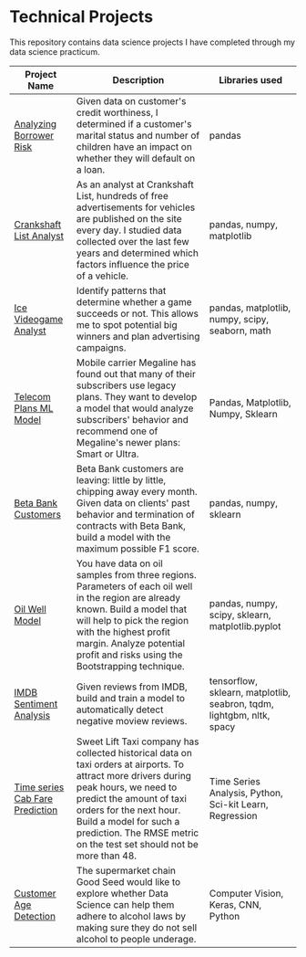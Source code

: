 # Technical Projects


This repository contains data science projects I have completed through my data science practicum.

| Project Name  | Description | Libraries used|
| ------------- | ------------- | ------------- |
| [Analyzing Borrower Risk](https://github.com/tylerana/tylerana.github.io/tree/main/Analyzing%20Borrowers'%20Risk)  | Given data on customer's credit worthiness, I determined if a customer's marital status and number of children have an impact on whether they will default on a loan. | pandas |
| [Crankshaft List Analyst](https://github.com/tylerana/tylerana.github.io/tree/main/Crankshaft%20List%20Analyst)  | As an analyst at Crankshaft List, hundreds of free advertisements for vehicles are published on the site every day. I studied data collected over the last few years and determined which factors influence the price of a vehicle.  | pandas, numpy, matplotlib  |
| [Ice Videogame Analyst](https://github.com/tylerana/tylerana.github.io/tree/main/Ice%20Videogame%20Analyst)| Identify patterns that determine whether a game succeeds or not. This allows me to spot potential big winners and plan advertising campaigns.| pandas, matplotlib, numpy, scipy, seaborn, math|
|[Telecom Plans ML Model](https://github.com/tylerana/tylerana.github.io/tree/main/Megaline%20Analyst%20Machine%20Learning%20Project) | Mobile carrier Megaline has found out that many of their subscribers use legacy plans. They want to develop a model that would analyze subscribers' behavior and recommend one of Megaline's newer plans: Smart or Ultra.| Pandas, Matplotlib, Numpy, Sklearn |
[Beta Bank Customers](https://github.com/tylerana/tylerana.github.io/tree/main/Beta%20Bank%20Customers) | Beta Bank customers are leaving: little by little, chipping away every month. Given data on clients' past behavior and termination of contracts with Beta Bank, build a model with the maximum possible F1 score. | pandas, numpy, sklearn |
[Oil Well Model](https://github.com/tylerana/tylerana.github.io/tree/main/Oil%20Well%20Model) | You have data on oil samples from three regions. Parameters of each oil well in the region are already known. Build a model that will help to pick the region with the highest profit margin. Analyze potential profit and risks using the Bootstrapping technique. | pandas, numpy, scipy, sklearn, matplotlib.pyplot|
[IMDB Sentiment Analysis](https://github.com/tylerana/tylerana.github.io/tree/main/IMDB%20Sentiment%20Analysis) | Given reviews from IMDB, build and train a model to automatically detect negative moview reviews. |tensorflow, sklearn, matplotlib, seabron, tqdm, lightgbm, nltk, spacy|
[Time series Cab Fare Prediction](https://github.com/tylerana/tylerana.github.io/tree/main/Timeseries%20Cab%20Fare%20Prediction) | Sweet Lift Taxi company has collected historical data on taxi orders at airports. To attract more drivers during peak hours, we need to predict the amount of taxi orders for the next hour. Build a model for such a prediction. The RMSE metric on the test set should not be more than 48. | Time Series Analysis, Python, Sci-kit Learn, Regression
[Customer Age Detection](https://github.com/tylerana/tylerana.github.io/tree/main/Customer%20Age%20Detection%20Project) | The supermarket chain Good Seed would like to explore whether Data Science can help them adhere to alcohol laws by making sure they do not sell alcohol to people underage. | Computer Vision, Keras, CNN, Python
